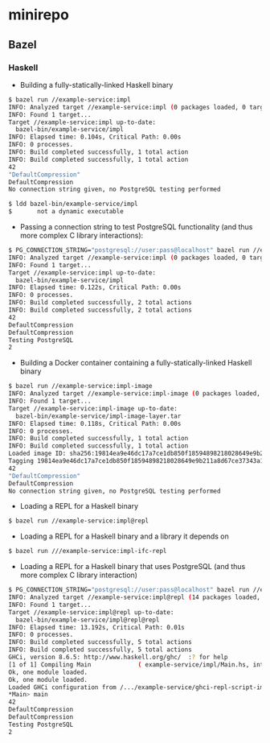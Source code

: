 # minirepo

## Bazel

### Haskell

* Building a fully-statically-linked Haskell binary

```bash
$ bazel run //example-service:impl
INFO: Analyzed target //example-service:impl (0 packages loaded, 0 targets configured).
INFO: Found 1 target...
Target //example-service:impl up-to-date:
  bazel-bin/example-service/impl
INFO: Elapsed time: 0.104s, Critical Path: 0.00s
INFO: 0 processes.
INFO: Build completed successfully, 1 total action
INFO: Build completed successfully, 1 total action
42
"DefaultCompression"
DefaultCompression
No connection string given, no PostgreSQL testing performed

$ ldd bazel-bin/example-service/impl
$       not a dynamic executable
```

* Passing a connection string to test PostgreSQL functionality (and thus more
  complex C library interactions):

```bash
$ PG_CONNECTION_STRING="postgresql://user:pass@localhost" bazel run //example-service:impl
INFO: Analyzed target //example-service:impl (0 packages loaded, 0 targets configured).
INFO: Found 1 target...
Target //example-service:impl up-to-date:
  bazel-bin/example-service/impl
INFO: Elapsed time: 0.122s, Critical Path: 0.00s
INFO: 0 processes.
INFO: Build completed successfully, 2 total actions
INFO: Build completed successfully, 2 total actions
42
DefaultCompression
DefaultCompression
Testing PostgreSQL
2
```

* Building a Docker container containing a fully-statically-linked Haskell
  binary

```bash
$ bazel run //example-service:impl-image
INFO: Analyzed target //example-service:impl-image (0 packages loaded, 0 targets configured).
INFO: Found 1 target...
Target //example-service:impl-image up-to-date:
  bazel-bin/example-service/impl-image-layer.tar
INFO: Elapsed time: 0.118s, Critical Path: 0.00s
INFO: 0 processes.
INFO: Build completed successfully, 1 total action
INFO: Build completed successfully, 1 total action
Loaded image ID: sha256:19814ea9e46dc17a7ce1db850f18594898218028649e9b211a8d67ce37343a1e
Tagging 19814ea9e46dc17a7ce1db850f18594898218028649e9b211a8d67ce37343a1e as bazel/example-service:impl-image
42
"DefaultCompression"
DefaultCompression
No connection string given, no PostgreSQL testing performed
```

* Loading a REPL for a Haskell binary

```bash
$ bazel run //example-service:impl@repl
```

* Loading a REPL for a Haskell binary and a library it depends on

```bash
$ bazel run ///example-service:impl-ifc-repl
```

* Loading a REPL for a Haskell binary that uses PostgreSQL (and thus more
  complex C library interaction)

```bash
$ PG_CONNECTION_STRING="postgresql://user:pass@localhost" bazel run //example-service:impl@repl
INFO: Analyzed target //example-service:impl@repl (14 packages loaded, 1178 targets configured).
INFO: Found 1 target...
Target //example-service:impl@repl up-to-date:
  bazel-bin/example-service/impl@repl@repl
INFO: Elapsed time: 13.192s, Critical Path: 0.01s
INFO: 0 processes.
INFO: Build completed successfully, 5 total actions
INFO: Build completed successfully, 5 total actions
GHCi, version 8.6.5: http://www.haskell.org/ghc/  :? for help
[1 of 1] Compiling Main             ( example-service/impl/Main.hs, interpreted )
Ok, one module loaded.
Ok, one module loaded.
Loaded GHCi configuration from /.../example-service/ghci-repl-script-impl@repl
*Main> main
42
DefaultCompression
DefaultCompression
Testing PostgreSQL
2
```
